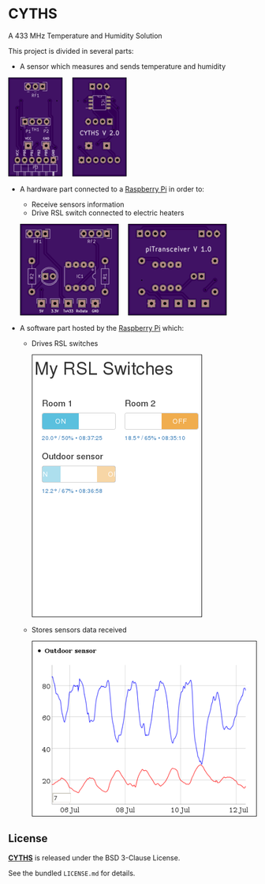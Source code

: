 # CYTHS

A 433 MHz Temperature and Humidity Solution

This project is divided in several parts:
 * A sensor which measures and sends temperature and humidity

 ![CYTHS-2.0-PCB-F](doc/images/CYTHS-2.0-PCB-F.png?raw=true "CYTHS-2.0-PCB-F")&nbsp;&nbsp;&nbsp;&nbsp;&nbsp;![CYTHS-2.0-PCB-B](doc/images/CYTHS-2.0-PCB-B.png?raw=true "CYTHS-2.0-PCB-B")

 * A hardware part connected to a [Raspberry Pi](https://www.raspberrypi.org/products/) in order to:
    * Receive sensors information
    * Drive RSL switch connected to electric heaters

    ![piTransceiver-1.0-PCB-F](doc/images/piTransceiver-1.0-PCB-F.png?raw=true "piTransceiver-1.0-PCB-F")&nbsp;&nbsp;&nbsp;&nbsp;&nbsp;![piTransceiver-1.0-PCB-B](doc/images/piTransceiver-1.0-PCB-B.png?raw=true "piTransceiver-1.0-PCB-B")


 * A software part hosted by the [Raspberry Pi](https://www.raspberrypi.org/products/) which:
    * Drives RSL switches

        ![software-main-web-page](doc/images/software-main-web-page.png?raw=true "software-main-web-page")

    * Stores sensors data received

        ![software-sensor-graph](doc/images/software-sensor-graph.png?raw=true "software-sensor-graph")

## License

**[CYTHS](https://github.com/cyosp/CYTHS)** is released under the BSD 3-Clause License.

See the bundled `LICENSE.md` for details.
